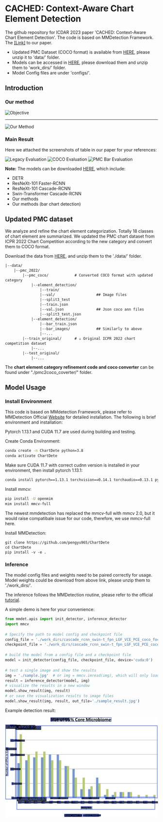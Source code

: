 CACHED: Context-Aware Chart Element Detection
===

The github repository for ICDAR 2023 paper 'CACHED: Context-Aware Chart Element Detection'. The code is based on MMDetection Framework. The [<u>[Link]</u>]() to our paper.

- Updated PMC Dataset (COCO format) is available from [HERE](https://drive.google.com/file/d/16KxTBcX1N8VAKIwIoRPZprPHTr84Hsdf/view?usp=share_link), please unzip it to 'data/' folder.
- Models can be accessed in [HERE](https://drive.google.com/file/d/1n9UtHgfOA6H8cxp4Y44fG7OdXbVJzMnJ/view?usp=share_link), please download them and unzip them to 'work_dirs/' folder.
- Model Config files are under 'configs/'. 

<!-- **If you would like to cite our work:**
```latex

``` -->


## Introduction
### Our method

![Objective](./docs/paper_doc/context-aware-chart-detection_v4.png "Method")

---

![Our Method](./docs/paper_doc/framework.png "Framework")

### Main Result

Here we attached the screenshots of table in our paper for your references:

![Legacy Evaluation](./docs/paper_doc/legacy_result.png "Legacy Evaluation")
![COCO Evaluation](./docs/paper_doc/coco_result.png "COCO Evaluation")
![PMC Bar Evaluation](./docs/paper_doc/extendedbar_result.png "PMC Bar Evaluation")

**Note:** The models can be downloaded [HERE](https://drive.google.com/file/d/1n9UtHgfOA6H8cxp4Y44fG7OdXbVJzMnJ/view?usp=share_link), which include:
- DETR
- ResNeXt-101 Faster-RCNN
- ResNeXt-101 Cascade-RCNN
- Swin-Transformer Cascade-RCNN
- Our methods
- Our methods (bar chart detection)


## Updated PMC dataset
We analyze and refine the chart element categorization. Totally 18 classes of chart element are summarized. We updated the PMC chart dataset from ICPR 2022 Chart Competition according to the new category and convert them to COCO format. 

Download the data from [HERE](https://drive.google.com/file/d/16KxTBcX1N8VAKIwIoRPZprPHTr84Hsdf/view?usp=share_link), and unzip them to the './data/' folder.
```
|--data/
    |--pmc_2022/
        |--pmc_coco/            # Converted COCO format with updated category
            |--element_detection/
                |--train/
                |--val/                   ## Image files
                |--split3_test
                |--train.json 
                |--val.json               ## Json coco ann files
                |--split3_test.json 
            |--element_detection/
                |--bar_train.json 
                |--bar_images/            ## Similarly to above
                |--...
        |--train_original/      # ↓ Original ICPR 2022 chart competition dataset
            |--...              
        |--test_original/       
            |--...                        
```
The **chart element category refinement code and coco converter** can be found under "./pmc2coco_coverter/" folder.

## Model Usage
### Install Environment

This code is based on MMdetection Framework, please refer to MMDetection Official [Website](https://github.com/open-mmlab/mmdetection) for detailed installation. The following is brief environment and installation:

Pytorch 1.13.1 and CUDA 11.7 are used during building and testing.

Create Conda Environment:
```bash
conda create -n ChartDete python=3.8
conda activate ChartDete
```

Make sure CUDA 11.7 with correct cudnn version is installed in your environment, then install pytorch 1.13.1:
```bash
conda install pytorch==1.13.1 torchvision==0.14.1 torchaudio==0.13.1 pytorch-cuda=11.7 -c pytorch -c nvidia
```

Install mmcv:
```bash
pip install -U openmim
mim install mmcv-full
```

The newest mmdetection has replaced the mmcv-full with mmcv 2.0, but it would raise compatibale issue for our code, therefore, we use mmcv-full here.

Install MMDetection:
```
git clone https://github.com/pengyu965/ChartDete
cd ChartDete
pip install -v -e .
```

### Inference
The model config files and weights need to be paired correctly for usage. Model weights could be download from above link, please unzip them to './work_dirs/'.

The inference follows the MMDetection routine, please refer to the official [tutorial](./docs/en/1_exist_data_model.md).

A simple demo is here for your convenience:
```python
from mmdet.apis import init_detector, inference_detector
import mmcv

# Specify the path to model config and checkpoint file
config_file = './work_dirs/cascade_rcnn_swin-t_fpn_LGF_VCE_PCE_coco_focalsmoothloss/cascade_rcnn_swin-t_fpn_LGF_VCE_PCE_coco_focalsmoothloss.py'
checkpoint_file = './work_dirs/cascade_rcnn_swin-t_fpn_LGF_VCE_PCE_coco_focalsmoothloss/checkpoint.pth'

# build the model from a config file and a checkpoint file
model = init_detector(config_file, checkpoint_file, device='cuda:0')

# test a single image and show the results
img = './sample.jpg'  # or img = mmcv.imread(img), which will only load it once
result = inference_detector(model, img)
# visualize the results in a new window
model.show_result(img, result)
# or save the visualization results to image files
model.show_result(img, result, out_file='./sample_result.jpg')
```

Example detection result:

![demo result](sample_result.jpg "Title")
